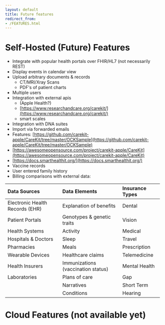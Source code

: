```yaml
---
layout: default
title: Future features
redirect_from:
- /FEATURES.html
---
```


# Self-Hosted (Future) Features

- Integrate with popular health portals over FHIR/HL7 (not necessarily REST)
- Display events in calendar view 
- Upload arbitrary documents & records
	- CT/MRI/Xray Scans
	- PDF's of patient charts
- Multiple users
- Integration with external apis
	- (Apple Health?)
	- [https://www.researchandcare.org/carekit/](https://www.researchandcare.org/carekit/)
	- smart scales
- Integration with DNA suites
- Import via forwarded emails
- Features:  [https://github.com/carekit-apple/CareKit/tree/master/OCKSample](https://github.com/carekit-apple/CareKit/tree/master/OCKSample)
- [https://awesomeopensource.com/project/carekit-apple/CareKit](https://awesomeopensource.com/project/carekit-apple/CareKit)
- [https://docs.smarthealthit.org/](https://docs.smarthealthit.org/)
- Vaccine records
- User entered family history
- Billing comparisons with external data:

| Data Sources                    | Data Elements                      | Insurance Types |
|:--------------------------------|:-----------------------------------|:----------------|
| Electronic Health Records (EHR) | Explanation of benefits            | Dental          |
| Patient Portals                 | Genotypes & genetic traits         | Vision          |
| Health Systems                  | Activity                           | Medical         |
| Hospitals & Doctors             | Sleep                              | Travel          |
| Pharmacies                      | Meals                              | Prescription    |
| Wearable Devices                | Healthcare claims                  | Telemedicine    |
| Health Insurers                 | Immunizations (vaccination status) | Mental Health   |
| Laboratories                    | Plans of care                      | Gap             |
|                                 | Narratives                         | Short Term      |
|                                 | Conditions                         | Hearing         |

# Cloud Features (not available yet)
